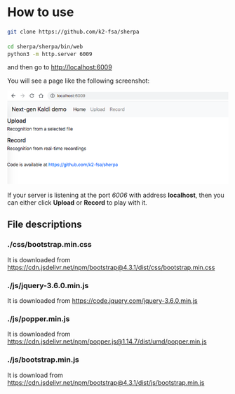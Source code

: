 # How to use

```bash
git clone https://github.com/k2-fsa/sherpa

cd sherpa/sherpa/bin/web
python3 -m http.server 6009
```
and then go to <http://localhost:6009>

You will see a page like the following screenshot:

![Screenshot if you visit http://localhost:6009](./pic/web-ui.png)

If your server is listening at the port *6006* with address **localhost**,
then you can either click **Upload** or **Record** to play with it.

## File descriptions

### ./css/bootstrap.min.css

It is downloaded from https://cdn.jsdelivr.net/npm/bootstrap@4.3.1/dist/css/bootstrap.min.css

### ./js/jquery-3.6.0.min.js

It is downloaded from https://code.jquery.com/jquery-3.6.0.min.js

### ./js/popper.min.js

It is downloaded from https://cdn.jsdelivr.net/npm/popper.js@1.14.7/dist/umd/popper.min.js

### ./js/bootstrap.min.js

It is download from https://cdn.jsdelivr.net/npm/bootstrap@4.3.1/dist/js/bootstrap.min.js
